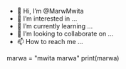 - 👋 Hi, I’m @MarwMwita
- 👀 I’m interested in ...
- 🌱 I’m currently learning ...
- 💞️ I’m looking to collaborate on ...
- 📫 How to reach me ...

<!---
MarwMwita/MarwMwita is a ✨ special ✨ repository because its `README.md` (this file) appears on your GitHub profile.
You can click the Preview link to take a look at your changes.
--->
marwa = "mwita marwa"
print(marwa)


